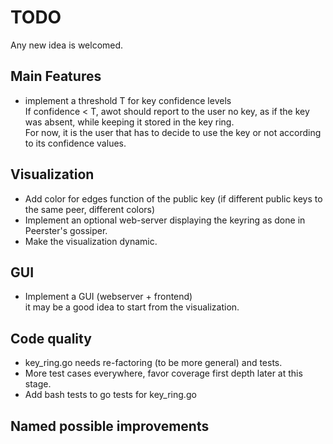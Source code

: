 # TODO

Any new idea is welcomed.

## Main Features
- implement a threshold T for key confidence levels  
  If confidence < T, awot should report to the user no key, as if the key was absent, while keeping it stored in the key ring.  
  For now, it is the user that has to decide to use the key or not according to its confidence values.


## Visualization
- Add color for edges function of the public key (if different public keys to the same peer, different colors)
- Implement an optional web-server displaying the keyring as done in Peerster's gossiper.
- Make the visualization dynamic.

## GUI
- Implement a GUI (webserver + frontend)  
  it may be a good idea to start from the visualization.

## Code quality
- key_ring.go needs re-factoring (to be more general) and tests.
- More test cases everywhere, favor coverage first depth later at this stage.
- Add bash tests to go tests for key_ring.go

## Named possible improvements
